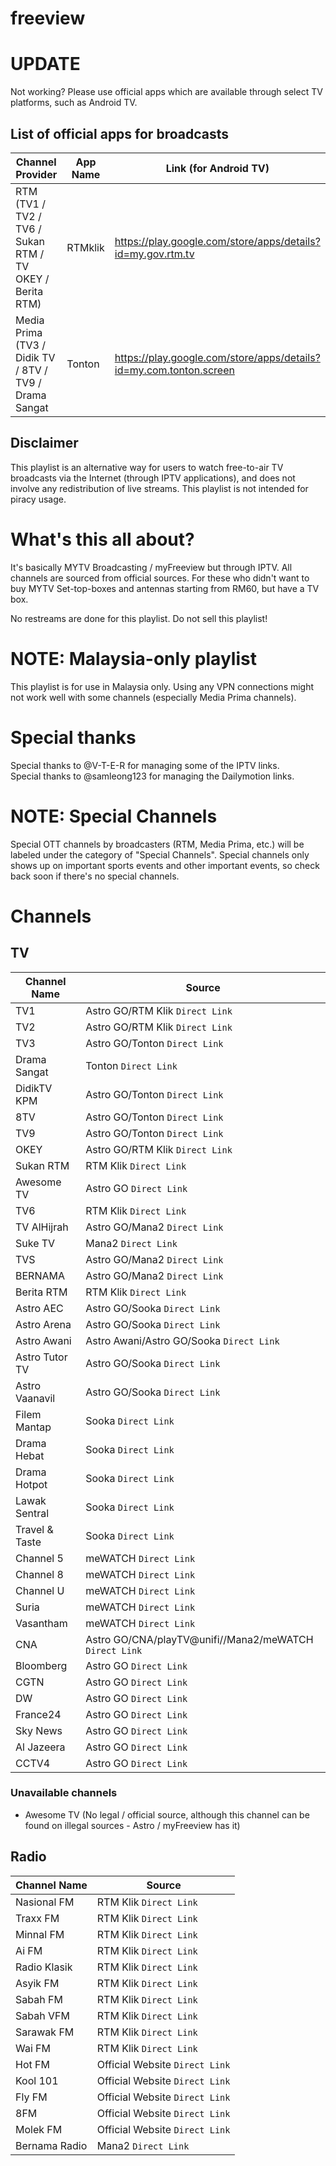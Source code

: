 # freeview

# UPDATE
Not working? Please use official apps which are available through select TV platforms, such as Android TV.
## List of official apps for broadcasts
| Channel Provider | App Name | Link (for Android TV) |
|--|--|--|
| RTM (TV1 / TV2 / TV6 / Sukan RTM / TV OKEY / Berita RTM) | RTMklik | https://play.google.com/store/apps/details?id=my.gov.rtm.tv |
| Media Prima (TV3 / Didik TV / 8TV / TV9 / Drama Sangat | Tonton | https://play.google.com/store/apps/details?id=my.com.tonton.screen |
## Disclaimer
This playlist is an alternative way for users to watch free-to-air TV broadcasts via the Internet (through IPTV applications), and does not involve any redistribution of live streams. This playlist is not intended for piracy usage.

# What's this all about?
It's basically MYTV Broadcasting / myFreeview but through IPTV. All channels are sourced from official sources. For these who didn't want to buy MYTV Set-top-boxes and antennas starting from RM60, but have a TV box.  
  
No restreams are done for this playlist. Do not sell this playlist!

# NOTE: Malaysia-only playlist
This playlist is for use in Malaysia only. Using any VPN connections might not work well with some channels (especially Media Prima channels).

# Special thanks
Special thanks to @V-T-E-R for managing some of the IPTV links.  
Special thanks to @samleong123 for managing the Dailymotion links.

# NOTE: Special Channels
Special OTT channels by broadcasters (RTM, Media Prima, etc.) will be labeled under the category of "Special Channels". Special channels only shows up on important sports events and other important events, so check back soon if there's no special channels.

# Channels
## TV
| Channel Name | Source |
|--|--|
| TV1 | Astro GO/RTM Klik `Direct Link` |
| TV2 | Astro GO/RTM Klik `Direct Link` |
| TV3 | Astro GO/Tonton  `Direct Link` |
| Drama Sangat | Tonton  `Direct Link` |
| DidikTV KPM | Astro GO/Tonton  `Direct Link` |
| 8TV | Astro GO/Tonton  `Direct Link` |
| TV9 | Astro GO/Tonton  `Direct Link` |
| OKEY | Astro GO/RTM Klik `Direct Link` |
| Sukan RTM | RTM Klik `Direct Link` |
| Awesome TV | Astro GO  `Direct Link` |
| TV6 | RTM Klik `Direct Link` |
| TV AlHijrah | Astro GO/Mana2 `Direct Link` |
| Suke TV | Mana2 `Direct Link` | 
| TVS | Astro GO/Mana2 `Direct Link` |
| BERNAMA | Astro GO/Mana2 `Direct Link` |
| Berita RTM | RTM Klik `Direct Link` |
| Astro AEC | Astro GO/Sooka  `Direct Link` |
| Astro Arena | Astro GO/Sooka  `Direct Link` |
| Astro Awani | Astro Awani/Astro GO/Sooka  `Direct Link` |
| Astro Tutor TV | Astro GO/Sooka  `Direct Link` |
| Astro Vaanavil | Astro GO/Sooka  `Direct Link` |
| Filem Mantap | Sooka  `Direct Link` |
| Drama Hebat | Sooka  `Direct Link` |
| Drama Hotpot | Sooka  `Direct Link` |
| Lawak Sentral | Sooka  `Direct Link` |
| Travel & Taste | Sooka  `Direct Link` |
| Channel 5 | meWATCH  `Direct Link` |
| Channel 8 | meWATCH  `Direct Link` |
| Channel U| meWATCH  `Direct Link` |
| Suria | meWATCH  `Direct Link` |
| Vasantham | meWATCH  `Direct Link` |
| CNA | Astro GO/CNA/playTV@unifi//Mana2/meWATCH  `Direct Link` |
| Bloomberg | Astro GO  `Direct Link` |
| CGTN | Astro GO  `Direct Link` |
| DW | Astro GO  `Direct Link` |
| France24 | Astro GO  `Direct Link` |
| Sky News | Astro GO  `Direct Link` |
| Al Jazeera | Astro GO  `Direct Link` |
| CCTV4 | Astro GO  `Direct Link` |
### Unavailable channels
 - Awesome TV (No legal / official source, although this channel can be found on illegal sources - Astro / myFreeview has it)
## Radio
| Channel Name | Source |
|--|--|
| Nasional FM | RTM Klik `Direct Link` |
| Traxx FM | RTM Klik `Direct Link` |
| Minnal FM | RTM Klik `Direct Link` |
| Ai FM | RTM Klik `Direct Link` |
| Radio Klasik | RTM Klik `Direct Link` |
| Asyik FM | RTM Klik `Direct Link` |
| Sabah FM | RTM Klik `Direct Link` |
| Sabah VFM | RTM Klik `Direct Link` |
| Sarawak FM | RTM Klik `Direct Link` |
| Wai FM | RTM Klik `Direct Link` |
| Hot FM | Official Website `Direct Link` |
| Kool 101 | Official Website `Direct Link` |
| Fly FM | Official Website `Direct Link` |
| 8FM | Official Website `Direct Link` |
| Molek FM | Official Website `Direct Link` |
| Bernama Radio | Mana2 `Direct Link` |
